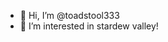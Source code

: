 - 👋 Hi, I’m @toadstool333
- 👀 I’m interested in stardew valley!

<!---
toadstool333/toadstool333 is a ✨ special ✨ repository because its `README.md` (this file) appears on your GitHub profile.
You can click the Preview link to take a look at your changes.
--->
